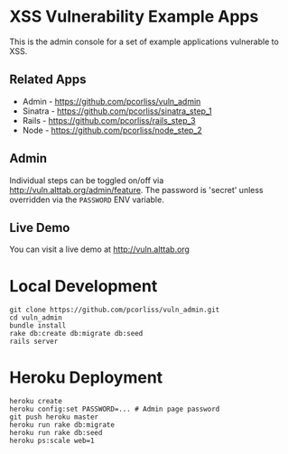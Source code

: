 XSS Vulnerability Example Apps
==============================

This is the admin console for a set of example applications vulnerable to XSS.

Related Apps
------------
* Admin - https://github.com/pcorliss/vuln_admin
* Sinatra - https://github.com/pcorliss/sinatra_step_1
* Rails - https://github.com/pcorliss/rails_step_3
* Node - https://github.com/pcorliss/node_step_2

Admin
-----
Individual steps can be toggled on/off via http://vuln.alttab.org/admin/feature.
The password is 'secret' unless overridden via the ```PASSWORD``` ENV variable.

Live Demo
---------
You can visit a live demo at http://vuln.alttab.org

Local Development
=================

```
git clone https://github.com/pcorliss/vuln_admin.git
cd vuln_admin
bundle install
rake db:create db:migrate db:seed
rails server
```

Heroku Deployment
=================

```
heroku create
heroku config:set PASSWORD=... # Admin page password
git push heroku master
heroku run rake db:migrate
heroku run rake db:seed
heroku ps:scale web=1
```
